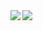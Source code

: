 <img align="left" src="https://github-readme-stats.vercel.app/api?username=Wayzq-00001&count_private=true&line_height=21&show_icons=true&hide_border=true&theme=midnight-purple"/>
<img align="left" src="https://github-readme-stats.vercel.app/api/top-langs/?username=Wayzq-00001&layout=compact&card_width=445&hide_border=true&theme=midnight-purple"/>

